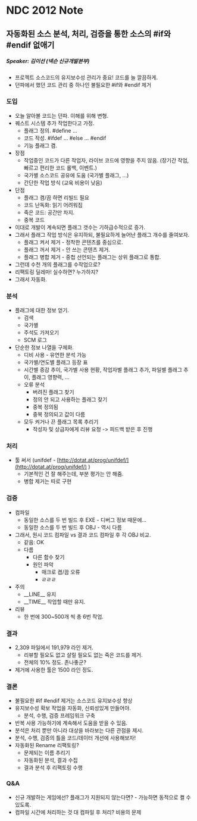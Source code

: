 # NDC 2012 Note

## 자동화된 소스 분석, 처리, 검증을 통한 소스의 #if와 #endif 없애기

##### Speaker: 김이선 (넥슨 신규개발본부)

* 프로젝트 소스코드의 유지보수성 관리가 중요! 코드를 늘 깔끔하게.
* 던파에서 했던 코드 관리 중 하나인 불필요한 #if와 #endif 제거

### 도입
* 오늘 알아볼 코드는 던파. 이해를 위해 변형.
* 퀘스트 시스템 추가 작업한다고 가정.
	* 플래그 정의. #define …
	* 코드 작성. #ifdef … #else … #endif
	* 기능 플래그 켬.
* 장점
	- 작업중인 코드가 다른 작업자, 라이브 코드에 영향을 주지 않음. (장기간 작업, 빠르고 편리한 코드 롤백, 이벤트.)
	- 국가별 소스코드 공유에 도움 (국가별 플래그, …)
	- 간단한 작업 방식 (교육 비용이 낮음)
* 단점
	- 플래그 켬/끔 하면 리빌드 필요
	- 코드 난독화: 읽기 어려워짐
	- 죽은 코드: 공간만 차지.	
	- 중복 코드
* 이대로 개발이 계속되면 플래그 갯수는 기하급수적으로 증가.
* 그래서 플래그 작업 방식은 유지하되, 불필요하게 늘어난 플래그 개수를 줄여보자.
	* 플래그 켜서 제거 - 정착한 콘텐츠를 중심으로.
	* 플래그 꺼서 제거 - 안 쓰는 콘텐츠 제거.
	* 플래그 병합 제거 - 중첩 선언되는 플래그는 상위 플래그로 통합.
* 그런데 수천 개의 플래그를 수작업으로?
* 리팩토링 딜레마! 실수하면? 누가하지?
* 그래서 자동화.

### 분석
* 플래그에 대한 정보 얻기.
	* 검색
	* 국가별
	* 주석도 가져오기
	* SCM 로그
* 단순한 정보 나열을 구체화.
	* 디비 사용 - 유연한 분석 가능
	* 국가별/연도별 플래그 등장 표
	* 시간별 증감 추이, 국가별 사용 현황, 작업자별 플래그 추가, 파일별 플래그 추이, 플래그 영향력, …
	* 오류 분석
		- 버려진 플래그 찾기
		- 정의 안 되고 사용하는 플래그 찾기
		- 중복 정의됨
		- 중복 정의되고 값이 다름
	* 모두 켜거나 끈 플래그 목록 추리기
		- 작성자 및 상급자에게 리뷰 요청 -> 피드백 받은 후 진행

### 처리
* 툴 써서 (unifdef - [http://dotat.at/prog/unifdef/](http://dotat.at/prog/unifdef/) )
	- 기본적인 건 잘 해주는데, 부분 평가는 안 해줌.
	- 병합 제거는 따로 구현

### 검증
* 컴파일
	- 동일한 소스를 두 번 빌드 후 EXE - 디버그 정보 때문에…
	- 동일한 소스를 두 번 빌드 후 OBJ - 역시 다름
* 그래서, 원시 코드 컴파일 vs 결과 코드 컴파일 후 각 OBJ 비교.
	* 같음: OK
	* 다름
		- 다른 함수 찾기
		- 원인 파악
			- 매크로 켬/끔 오류
			- ㄹㄹㄹ
* 주의
	* \_\_LINE__ 유지
	* \_\_TIME__ 작업할 때만 유지.
* 리뷰
	* 한 번에 300~500개 씩 총 6번 작업.

### 결과
* 2,309 파일에서 191,979 라인 제거.
	* 리뷰할 필요도 없고 살릴 필요도 없는 죽은 코드를 제거.
	* 전체의 10% 정도. 존나좋군?
* 제거에 사용한 툴은 1500 라인 정도.

### 결론
* 불필요한 #if #endif 제거는 소스코드 유지보수성 향상
* 유지보수성 확보 작업을 자동화, 신뢰성있게 만들어야.
	* 분석, 수행, 검증 프레임워크 구축
* 반복 사용 가능하기에 계속해서 도움을 받을 수 있음.
* 분석은 처리 뿐만 아니라 대상을 바라보는 다른 관점을 제시.
* 분석, 수행, 검증의 틀을 코드/데이터 개선에 사용해보자!
* 자동화된 Rename 리팩토링?
	* 문제되는 이름 추리기
	* 자동화된 분석, 결과 수집
	* 결과 분석 후 리팩토링 수행

### Q&A
* 신규 개발하는 게임에선? 플래그가 지원되지 않는다면? - 가능하면 동적으로 켤 수 있도록.
* 컴파일 시간에 처리하는 것 대 컴파일 후 처리? 비용의 문제
